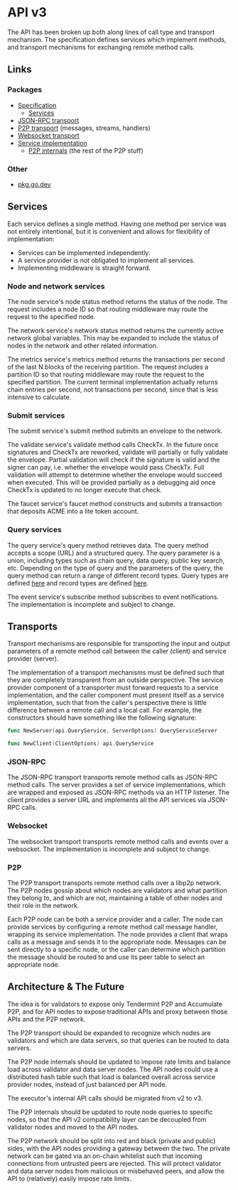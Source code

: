 # API v3

The API has been broken up both along lines of call type and transport
mechanism. The specification defines services which implement methods, and
transport mechanisms for exchanging remote method calls.

## Links

### Packages

- [Specification](.)
  - [Services](api.go)
- [JSON-RPC transport](jsonrpc)
- [P2P transport](p2p) (messages, streams, handlers)
- [Websocket transport](websocket)
- [Service implementation](/internal/node/api)
  - [P2P internals](/internal/node/api/p2p) (the rest of the P2P stuff)

### Other

- [pkg.go.dev](https://pkg.go.dev/gitlab.com/accumulatenetwork/accumulate@v1.0.0-rc3.3.0.20221022212648-f9808866894c/pkg/api/v3)

## Services

Each service defines a single method. Having one method per service was not
entirely intentional, but it is convenient and allows for flexibility of
implementation:

- Services can be implemented independently.
- A service provider is not obligated to implement all services.
- Implementing middleware is straight forward.

### Node and network services

The node service's node status method returns the status of the node. The
request includes a node ID so that routing middleware may route the request to
the specified node.

The network service's network status method returns the currently active network
global variables. This may be expanded to include the status of nodes in the
network and other related information.

The metrics service's metrics method returns the transactions per second of the
last N blocks of the receiving partition. The request includes a partition ID so
that routing middleware may route the request to the specified partition. The
current terminal implementation actually returns chain entries per second, not
transactions per second, since that is less intensive to calculate.

### Submit services

The submit service's submit method submits an envelope to the network.

The validate service's validate method calls CheckTx. In the future once
signatures and CheckTx are reworked, validate will partially or fully validate
the envelope. Partial validation will check if the signature is valid and the
signer can pay, i.e. whether the envelope would pass CheckTx. Full validation
will attempt to determine whether the envelope would succeed when executed. This
will be provided partially as a debugging aid once CheckTx is updated to no
longer execute that check.

The faucet service's faucet method constructs and submits a transaction that
deposits ACME into a lite token account.

### Query services

The query service's query method retrieves data. The query method accepts a
scope (URL) and a structured query. The query parameter is a union, including
types such as chain query, data query, public key search, etc. Depending on the
type of query and the parameters of the query, the query method can return a
range of different record types. Query types are defined [here](queries.yml) and
record types are defined [here](records.yml).

The event service's subscribe method subscribes to event notifications. The
implementation is incomplete and subject to change.

## Transports

Transport mechanisms are responsible for transporting the input and output
parameters of a remote method call between the caller (client) and service
provider (server).

The implementation of a transport mechanisms must be defined such that they are
completely transparent from an outside perspective. The service provider
component of a transporter must forward requests to a service implementation,
and the caller component must present itself as a service implementation, such
that from the caller's perspective there is little difference between a remote
call and a local call. For example, the constructors should have something like
the following signature:

```go
func NewServer(api.QueryService, ServerOptions) QueryServiceServer

func NewClient(ClientOptions) api.QueryService
```

### JSON-RPC

The JSON-RPC transport transports remote method calls as JSON-RPC method calls.
The server provides a set of service implementations, which are wrapped and
exposed as JSON-RPC methods via an HTTP listener. The client provides a server
URL and implements all the API services via JSON-RPC calls.

### Websocket

The websocket transport transports remote method calls and events over a
websocket. The implementation is incomplete and subject to change.

### P2P

The P2P transport transports remote method calls over a libp2p network. The P2P
nodes gossip about which nodes are validators and what partition they belong to,
and which are not, maintaining a table of other nodes and their role in the
network.

Each P2P node can be both a service provider and a caller. The node can provide
services by configuring a remote method call message handler, wrapping its
service implementation. The node provides a client that wraps calls as a message
and sends it to the appropriate node. Messages can be sent directly to a
specific node, or the caller can determine which partition the message should be
routed to and use its peer table to select an appropriate node.

## Architecture & The Future

The idea is for validators to expose only Tendermint P2P and Accumulate P2P, and
for API nodes to expose traditional APIs and proxy between those APIs and the
P2P network.

The P2P transport should be expanded to recognize which nodes are validators and
which are data servers, so that queries can be routed to data servers.

The P2P node internals should be updated to impose rate limits and balance load
across validator and data server nodes. The API nodes could use a distributed
hash table such that load is balanced overall across service provider nodes,
instead of just balanced per API node.

The executor's internal API calls should be migrated from v2 to v3.

The P2P internals should be updated to route node queries to specific nodes, so
that the API v2 compatibility layer can be decoupled from validator nodes and
moved to the API nodes.

The P2P network should be split into red and black (private and public) sides,
with the API nodes providing a gateway between the two. The private network can
be gated via an on-chain whitelist such that incoming connections from untrusted
peers are rejected. This will protect validator and data server nodes from
malicious or misbehaved peers, and allow the API to (relatively) easily impose
rate limits.